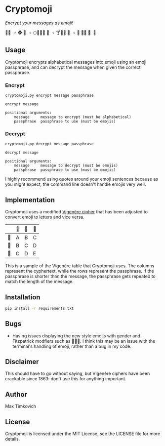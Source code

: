 # Cryptomoji

*Encrypt your messages as emoji!*

🔬🙆 ‍ ♂ ️🕵 🏼 ‍ ♀ ️🌕🥑🐅🤾 🏽 ‍ ♀ ️🍸🚈👱 🏿 ‍ ♀ ️👲 🏼👨 🏿 ‍ ⚖ ️

## Usage

Cryptomoji encrypts alphabetical messages into emoji using an emoji passphrase, and can decrypt the message when given
the correct passphrase.

### Encrypt

```
cryptomoji.py encrypt message passphrase

encrypt message

positional arguments:
    message     message to encrypt (must be alphabetical)
    passphrase  passphrase to use (must be emojis)
```

### Decrypt

```
cryptomoji.py decrypt message passphrase

decrypt message

positional arguments:
    message     message to decrypt (must be emojis)
    passphrase  passphrase to use (must be emojis)
```

I highly recommend using quotes around your emoji sentences because as you might expect, the command line doesn't handle emojis very well.

## Implementation

Cryptomoji uses a modified [Vigenère cipher](https://en.wikipedia.org/wiki/Vigen%C3%A8re_cipher) that has been adjusted
to convert emoji to letters and vice versa.

|    | 🥇 | 🥈 | 🥉 |
|:--:|:--:|:--:|----|
| 🥇 |  A |  B |  C |
| 🥈 |  B |  C |  D |
| 🥉 |  C |  D |  E |

This is a sample of the Vigenère table that Cryptomoji uses. The columns represent the cyphertext, while the rows represent the passphrase. If
the passphrase is shorter than the message, the passphrase gets repeated to match the length of the message.

## Installation

```bash
pip install -r requirements.txt
```

## Bugs

- Having issues displaying the new style emojis with gender and Fitzpatrick modfiers such as 👩🏻‍🎓. I think this may be an issue with
the terminal's handling of emoji, rather than a bug in my code.

## Disclaimer

This should have to go without saying, but Vigenère ciphers have been crackable since 1863: don't use this for anything important.

## Author

Max Timkovich

## License

Cryptomoji is licensed under the MIT License, see the LICENSE file for more details.
